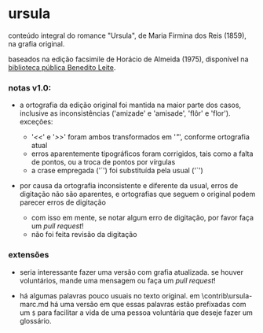 # ursula
conteúdo integral do romance "Ursula", de Maria Firmina dos Reis (1859), na grafia original.

baseados na edição facsimile de Horácio de Almeida (1975), disponível na [biblioteca pública Benedito Leite](http://www.cultura.ma.gov.br/portal/sgc/modulos/sgc_bpbl/acervo_digital/arq_ad/20150722152956.pdf).

### notas v1.0:

* a ortografia da edição original foi mantida na maior parte dos casos, inclusive as inconsistências ('amizade' e 'amisade', 'flôr' e 'flor').  exceções:
	* '_<<_' e '_>>_' foram ambos transformados em '_"_', conforme ortografia atual
	* erros aparentemente tipográficos foram corrigidos, tais como a falta de pontos, ou a troca de pontos por vírgulas
	* a crase empregada ('´') foi substituída pela usual ('`')

* por causa da ortografia inconsistente e diferente da usual, erros de digitação não são aparentes, e ortografias que seguem o original podem parecer erros de digitação
	* com isso em mente, se notar algum erro de digitação, por favor faça um _pull request_!
	* não foi feita revisão da digitação
	
### extensões

* seria interessante fazer uma versão com grafia atualizada. se houver voluntários, mande uma mensagem ou faça um _pull request_!

* há algumas palavras pouco usuais no texto original. em \contrib\ursula-marc.md há uma versão em que essas palavras estão prefixadas com um `$` para facilitar a vida de uma pessoa voluntária que deseje fazer um glossário.
